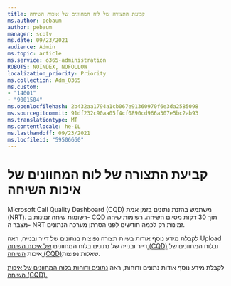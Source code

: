 ```yaml
---
title: קביעת התצורה של לוח המחוונים של איכות השיחה
ms.author: pebaum
author: pebaum
manager: scotv
ms.date: 09/23/2021
audience: Admin
ms.topic: article
ms.service: o365-administration
ROBOTS: NOINDEX, NOFOLLOW
localization_priority: Priority
ms.collection: Adm_O365
ms.custom:
- "14001"
- "9001504"
ms.openlocfilehash: 2b432aa1794a1cb067e91360970f6e3da2585098
ms.sourcegitcommit: 91df232c90aa05f4cf0890cd966a307e5bc2ab93
ms.translationtype: MT
ms.contentlocale: he-IL
ms.lasthandoff: 09/23/2021
ms.locfileid: "59506660"
---
```

# <a name="configuring-the-call-quality-dashboard"></a>קביעת התצורה של לוח המחוונים של איכות השיחה

Microsoft Call Quality Dashboard (CQD) משתמש בהזנת נתונים בזמן אמת (NRT). רשומות שיחה זמינות ב- CQD תוך 30 דקות מסיום השיחה. רשומות שיחה מצבר ה- NRT זמינות רק לכמה חודשים לפני הסרתן מערכה הנתונים.

לקבלת מידע נוסף אודות בעיות תצורה נפוצות בנתונים של דייר ובנייה, ראה Upload דייר ובנייה של נתונים בלוח המחוונים [של איכות השיחה (CQD)](https://docs.microsoft.com/microsoftteams/cqd-upload-tenant-building-data) ובלוח המחוונים של איכות [השיחה (CQD)](https://docs.microsoft.com/microsoftteams/cqd-frequently-asked-questions)שאלות נפוצות.

לקבלת מידע נוסף אודות נתונים ודוחות, ראה [נתונים ודוחות בלוח המחוונים של איכות השיחה (CQD).](https://docs.microsoft.com/microsoftteams/cqd-data-and-reports)